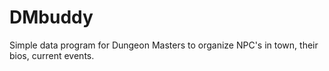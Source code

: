 # DMbuddy
Simple data program for Dungeon Masters to organize NPC's in town, their bios, current events.
